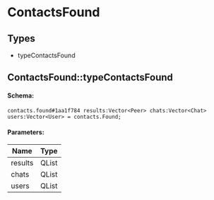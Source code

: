 # ContactsFound

## Types

* typeContactsFound

## ContactsFound::typeContactsFound

#### Schema:

`contacts.found#1aa1f784 results:Vector<Peer> chats:Vector<Chat> users:Vector<User> = contacts.Found;`

#### Parameters:

|Name|Type|
|----|----|
|results|QList<Peer>|
|chats|QList<Chat>|
|users|QList<User>|

